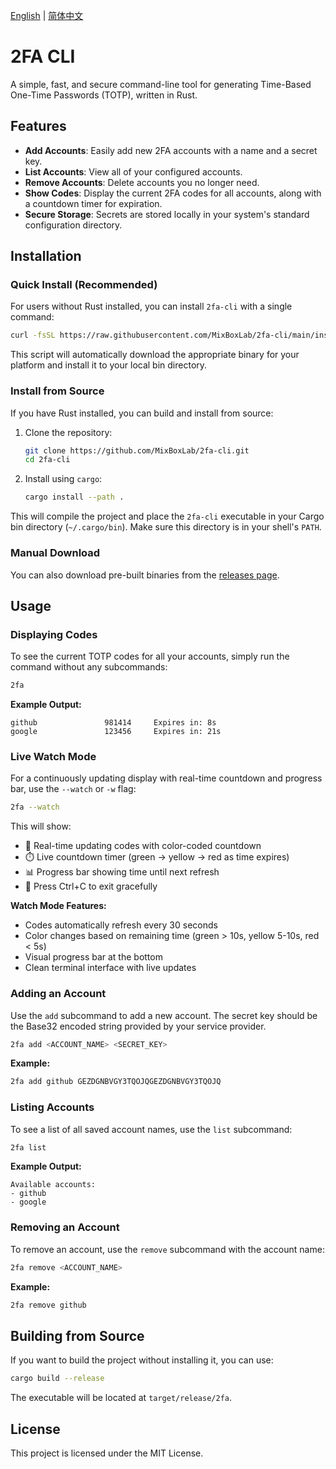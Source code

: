 [English](README.md) | [简体中文](README-zh_CN.md)

# 2FA CLI

A simple, fast, and secure command-line tool for generating Time-Based One-Time Passwords (TOTP), written in Rust.

## Features

- **Add Accounts**: Easily add new 2FA accounts with a name and a secret key.
- **List Accounts**: View all of your configured accounts.
- **Remove Accounts**: Delete accounts you no longer need.
- **Show Codes**: Display the current 2FA codes for all accounts, along with a countdown timer for expiration.
- **Secure Storage**: Secrets are stored locally in your system's standard configuration directory.

## Installation

### Quick Install (Recommended)

For users without Rust installed, you can install `2fa-cli` with a single command:

```sh
curl -fsSL https://raw.githubusercontent.com/MixBoxLab/2fa-cli/main/install.sh | sh
```

This script will automatically download the appropriate binary for your platform and install it to your local bin directory.

### Install from Source

If you have Rust installed, you can build and install from source:

1.  Clone the repository:
    ```sh
    git clone https://github.com/MixBoxLab/2fa-cli.git
    cd 2fa-cli
    ```

2.  Install using `cargo`:
    ```sh
    cargo install --path .
    ```

This will compile the project and place the `2fa-cli` executable in your Cargo bin directory (`~/.cargo/bin`). Make sure this directory is in your shell's `PATH`.

### Manual Download

You can also download pre-built binaries from the [releases page](https://github.com/MixBoxLab/2fa-cli/releases).

## Usage

### Displaying Codes

To see the current TOTP codes for all your accounts, simply run the command without any subcommands:

```sh
2fa
```

**Example Output:**

```
github               981414     Expires in: 8s
google               123456     Expires in: 21s
```

### Live Watch Mode

For a continuously updating display with real-time countdown and progress bar, use the `--watch` or `-w` flag:

```sh
2fa --watch
```

This will show:
- 🔑 Real-time updating codes with color-coded countdown
- ⏱️ Live countdown timer (green → yellow → red as time expires)
- 📊 Progress bar showing time until next refresh
- 🎯 Press Ctrl+C to exit gracefully

**Watch Mode Features:**
- Codes automatically refresh every 30 seconds
- Color changes based on remaining time (green > 10s, yellow 5-10s, red < 5s)
- Visual progress bar at the bottom
- Clean terminal interface with live updates

### Adding an Account

Use the `add` subcommand to add a new account. The secret key should be the Base32 encoded string provided by your service provider.

```sh
2fa add <ACCOUNT_NAME> <SECRET_KEY>
```

**Example:**

```sh
2fa add github GEZDGNBVGY3TQOJQGEZDGNBVGY3TQOJQ
```

### Listing Accounts

To see a list of all saved account names, use the `list` subcommand:

```sh
2fa list
```

**Example Output:**

```
Available accounts:
- github
- google
```

### Removing an Account

To remove an account, use the `remove` subcommand with the account name:

```sh
2fa remove <ACCOUNT_NAME>
```

**Example:**

```sh
2fa remove github
```

## Building from Source

If you want to build the project without installing it, you can use:

```sh
cargo build --release
```

The executable will be located at `target/release/2fa`.

## License

This project is licensed under the MIT License.

